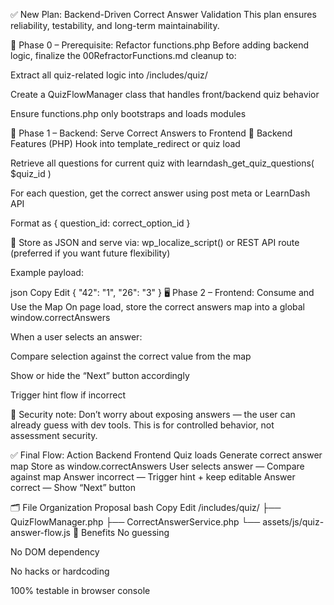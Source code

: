 ✅ New Plan: Backend-Driven Correct Answer Validation
This plan ensures reliability, testability, and long-term maintainability.

📌 Phase 0 – Prerequisite: Refactor functions.php
Before adding backend logic, finalize the 00RefractorFunctions.md cleanup to:

Extract all quiz-related logic into /includes/quiz/

Create a QuizFlowManager class that handles front/backend quiz behavior

Ensure functions.php only bootstraps and loads modules

🧱 Phase 1 – Backend: Serve Correct Answers to Frontend
🔧 Backend Features (PHP)
Hook into template_redirect or quiz load

Retrieve all questions for current quiz with learndash_get_quiz_questions( $quiz_id )

For each question, get the correct answer using post meta or LearnDash API

Format as { question_id: correct_option_id }

🧠 Store as JSON and serve via:
wp_localize_script() or REST API route (preferred if you want future flexibility)

Example payload:

json
Copy
Edit
{
  "42": "1",
  "26": "3"
}
🖥️ Phase 2 – Frontend: Consume and Use the Map
On page load, store the correct answers map into a global window.correctAnswers

When a user selects an answer:

Compare selection against the correct value from the map

Show or hide the “Next” button accordingly

Trigger hint flow if incorrect

🔐 Security note:
Don’t worry about exposing answers — the user can already guess with dev tools. This is for controlled behavior, not assessment security.

✅ Final Flow:
Action	Backend	Frontend
Quiz loads	Generate correct answer map	Store as window.correctAnswers
User selects answer	—	Compare against map
Answer incorrect	—	Trigger hint + keep editable
Answer correct	—	Show “Next” button

🗂️ File Organization Proposal
bash
Copy
Edit
/includes/quiz/
├── QuizFlowManager.php
├── CorrectAnswerService.php
└── assets/js/quiz-answer-flow.js
🚀 Benefits
No guessing

No DOM dependency

No hacks or hardcoding

100% testable in browser console